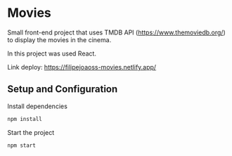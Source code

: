 # Movies

Small front-end project that uses TMDB API (https://www.themoviedb.org/) to display the movies in the cinema.

In this project was used React.

Link deploy: https://filipejoaoss-movies.netlify.app/

## Setup and Configuration

Install dependencies
```bash
npm install
```

Start the project
```bash
npm start
```
